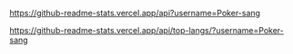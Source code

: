 https://github-readme-stats.vercel.app/api?username=Poker-sang

https://github-readme-stats.vercel.app/api/top-langs/?username=Poker-sang
